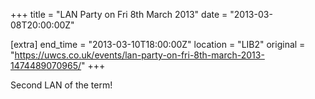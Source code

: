 +++
title = "LAN Party on Fri 8th March 2013"
date = "2013-03-08T20:00:00Z"

[extra]
end_time = "2013-03-10T18:00:00Z"
location = "LIB2"
original = "https://uwcs.co.uk/events/lan-party-on-fri-8th-march-2013-1474489070965/"
+++

Second LAN of the term\!

